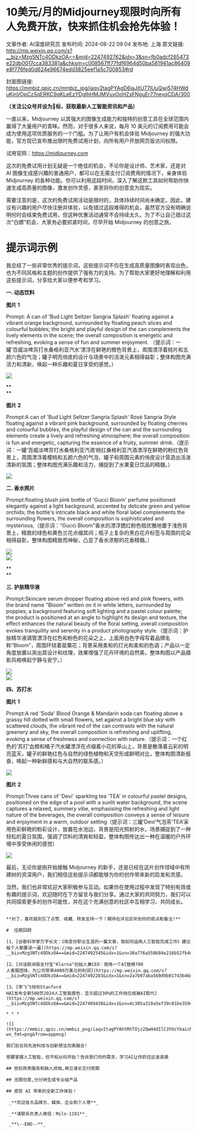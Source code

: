 # 10美元/月的Midjourney现限时向所有人免费开放，快来抓住机会抢先体验！

文章作者: AI深度研究员
发布时间: 2024-08-22 09:04
发布地: 上海
原文链接: http://mp.weixin.qq.com/s?__biz=Mzg5NTc4ODkzOA==&mid=2247492762&idx=3&sn=fb0adcf265473e22db0017cca383381a&chksm=c008567ff77fdf6964d50ba581941ac86409e8f776fed0d624e96674edd3825eef1a5c700853#rd

封面图链接: https://mmbiz.qpic.cn/mmbiz_jpg/iaqv2tagPYAgD6iaJjtU77lUuQwj574HWduKjnVOpCzSqERKC9qKLeEzYDgIhHMJMVuxOoHZsFNguEr77neyqCDA/300

**（关注公众号并设为🌟标，获取最新人工智能资讯和产品）**

  

一直以来，Midjourney 以其强大的图像生成能力和独特的创意工具在全球范围内赢得了大量用户的青睐。然而，对于很多人来说，每月 10
美元的订阅费用可能会成为使用这项优质服务的一个门槛。为了让用户有机会体验 Midjourney
的强大功能，官方现已宣布推出限时免费试用计划，向所有用户开放网页版访问权限。

试用官网：https://midjourney.com

这次的免费试用计划无疑是一个绝佳的机会，不论你是设计师、艺术家，还是对 AI 图像生成感兴趣的普通用户，都可以在无需支付订阅费用的情况下，亲身体验
Midjourney 的各种功能。你可以利用这段时间，深入了解这款工具如何帮助你快速生成高质量的图像，激发创作灵感，甚至将你的创意变为现实。

需要注意的是，这次的免费试用活动是限时的，具体持续时间尚未确定。因此，建议有兴趣的用户尽快注册并体验，以免错过这段难得的机会。虽然官方没有明确说明何时会结束免费试用，但这种优惠活动通常不会持续太久。为了不让自己错过这次“白嫖”机会，大家务必要抓紧时间，尽早开始
Midjourney 的创意之旅。

# 提示词示例

我总结了一些非常优秀的提示词，这些提示词不仅在生成高质量图像时表现出色，也为不同风格和主题的创作提供了强有力的支持。为了帮助大家更好地理解和利用这些提示词，分享给大家以便参考和学习。

**一. 动态饮料**

**图片 1**

Prompt: A can of 'Bud Light Seltzer Sangria Splash' floating against a vibrant
orange background, surrounded by floating peach slices and colourful bubbles;
the bright and playful design of the can complements the lively elements in
the scene; the overall composition is energetic and refreshing, evoking a
sense of fun and summer enjoyment.
（提示词：一罐‘百威淡啤苏打水桑格利亚汽水’漂浮在鲜艳的橙色背景上，周围漂浮着桃片和五颜六色的气泡；罐子明亮俏皮的设计与场景中的活泼元素相得益彰；整体构图充满活力和清新，唤起一种乐趣和夏日享受的感觉。）

![](https://mmbiz.qpic.cn/mmbiz_png/iaqv2tagPYAgD6iaJjtU77lUuQwj574HWdXKhY9WOEiauy09uQ7ADiap2OPlZ48koAQQGlyLxb3CABJHmToVH3Ezdw/640?wx_fmt=png&from=appmsg)

**  
**

**图片 2**

Prompt:A can of 'Bud Light Seltzer Sangria Splash' Rosé Sangria Style floating
against a vibrant pink background, surrounded by floating cherries and
colourful bubbles, the playful design of the can and the surrounding elements
create a lively and refreshing atmosphere; the overall composition is fun and
energetic, capturing the essence of a fruity, summer
drink.（提示词：一罐‘百威淡啤苏打水桑格利亚汽酒’桃红桑格利亚汽酒漂浮在鲜艳的粉红色背景上，周围漂浮着樱桃和五颜六色的气泡，罐子和周围元素的俏皮设计营造出活泼清新的氛围；整体构图充满乐趣和活力，捕捉到了水果夏日饮品的精髓。）

![](https://mmbiz.qpic.cn/mmbiz_png/iaqv2tagPYAgD6iaJjtU77lUuQwj574HWdhVLApOhjUHly42uU1018ywpVeQadKPsNFHVnUJ7mH4A4vLiaB3jeSkQ/640?wx_fmt=png&from=appmsg)  

**二. 香水照片**

Prompt:floating blush pink bottle of 'Gucci Bloom' perfume positioned
elegantly against a light background, accented by delicate green and yellow
orchids; the bottle's intricate black and white floral label complements the
surrounding flowers, the overall composition is sophisticated and
mysterious,（提示词：“Gucci
Bloom”香水的漂浮腮红粉色瓶优雅地置于浅色背景上，精致的绿色和黄色兰花点缀其间；瓶子上复杂的黑白花卉标签与周围的花朵相得益彰，整体构图精致而神秘，凸显了香水浓郁的花香精髓。）

![](https://mmbiz.qpic.cn/mmbiz_png/iaqv2tagPYAgD6iaJjtU77lUuQwj574HWdnyPaWaqibKvlicMr3RSL7dDvrj3A0xujH8XBPjwOF9aiao6CFhmt3qczw/640?wx_fmt=png&from=appmsg)  
![](https://mmbiz.qpic.cn/mmbiz_png/iaqv2tagPYAgD6iaJjtU77lUuQwj574HWdwh9NBSO8sYpqRTmribgb6ibkUib8VShxwDfNTYQHmNEDoPPiaicmUUNaDlA/640?wx_fmt=png&from=appmsg)

**  
**

**三. 护肤精华液**

Prompt:Skincare serum dropper floating above red and pink flowers, with the
brand name "Bloom" written on it in white letters, surrounded by poppies; a
background featuring soft lighting and a pastel colour palette; the product is
positioned at an angle to highlight its design and texture, the effect
enhances the natural beauty of the floral setting, overall composition evokes
tranquility and serenity in a product photography
style.（提示词：护肤精华液滴管漂浮在红色和粉色的花朵之上，上面用白色字母写着品牌名称“Bloom”，周围环绕着罂粟花；背景采用柔和的灯光和柔和的色调；产品以一定角度放置以突出其设计和纹理，效果增强了花卉环境的自然美，整体构图以产品摄影风格唤起宁静与安宁。）

![](https://mmbiz.qpic.cn/mmbiz_png/iaqv2tagPYAgD6iaJjtU77lUuQwj574HWdOHyZFZtgHqqxTRMdibRV8YTbuNa8nicCknSKlmhtJOcKk5efrcticyT4w/640?wx_fmt=png&from=appmsg)  
![](https://mmbiz.qpic.cn/mmbiz_png/iaqv2tagPYAgD6iaJjtU77lUuQwj574HWdiaYTibicEFibUH2At8CDccZjmjXibfOdTGlh3JkMOopfNKYckelSGfR3V7A/640?wx_fmt=png&from=appmsg)

**四、苏打水**

**图片 1**

Prompt:A red 'Soda' Blood Orange & Mandarin soda can floating above a grassy
hill dotted with small flowers, set against a bright blue sky with scattered
clouds, the vibrant red of the can contrasts with the natural greenery and
sky, the overall composition is refreshing and uplifting, evoking a sense of
freshness and connection with
nature.（提示词：一个红色的‘苏打’血橙和橘子汽水罐漂浮在点缀着小花的草山上，背景是散落着云彩的明亮蓝天，罐子的鲜艳红色与自然的绿色植物和天空形成鲜明对比，整体构图清新振奋，唤起一种新鲜感和与大自然的联系感。）

![](https://mmbiz.qpic.cn/mmbiz_png/iaqv2tagPYAgD6iaJjtU77lUuQwj574HWdkjAVwTxTZKXgc4fzNpDhHM9v8s50TVMz2CvPOwVJMmSUiabngCv3ic7Q/640?wx_fmt=png&from=appmsg)  

**图片 2**

Prompt:Three cans of 'Devi' sparkling tea 'TEA' in colourful pastel designs,
positioned on the edge of a pool with a sunlit water background, the scene
captures a relaxed, summery vibe, emphasising the refreshing and light nature
of the beverages, the overall composition conveys a sense of leisure and
enjoyment in a warm, outdoor
setting（提示词：三罐‘Devi’气泡茶‘TEA’采用色彩鲜艳的粉彩设计，放置在水池边，背景是阳光照射的水，场景捕捉到了一种轻松的夏日氛围，强调了饮料的清爽和轻盈，整体构图传达出一种在温暖的户外环境中享受休闲的感觉）

![](https://mmbiz.qpic.cn/mmbiz_png/iaqv2tagPYAgD6iaJjtU77lUuQwj574HWdrIx3bm4ibMkqPZtOxZfCRKew77hBB33ibXOcdbXkm5hcxIxQ4QPFb8Zw/640?wx_fmt=png&from=appmsg)

  

最后，无论你是刚开始接触 Midjourney 的新手，还是已经在这片创作领域中有所建树的资深用户，我们相信这些提示词都能够为你的创作带来新的启发和灵感。

当然，我们也非常欢迎大家积极参与互动。如果你在使用过程中发现了特别有效或有趣的提示词，欢迎随时在下方留言与我们分享。通过大家的共同努力，我们可以共同探索更多的创作可能性，并在这个充满创意的社区中互相学习、共同成长。

~~~素材来源官方媒体/网络新闻

**对了，喜欢就别忘了点赞、收藏、转发支持一下！期待在评论区听到你的观点和看法!**

#  往期回顾

[1、[谷歌科学家万字长文：《改变你职业生涯的一篇文章，我如何运用人工智能完成工作》建议每个人都要读一遍](https://mp.weixin.qq.com/s?__biz=Mzg5NTc4ODkzOA==&mid=2247492545&idx=1&sn=30a776a558684e216b52fb4d74a13fdc&chksm=c0085124f77fd832b651e3e1b44461528467cd3674c0259522e755540b1e8847297fc537c9c1&scene=21#wechat_redirect)

[2、[对话欧洲版支付宝"Klarna"创始人兼CEO：我用一个AI替换700
人客服团体，为公司带来4000万美元的利润](https://mp.weixin.qq.com/s?__biz=Mzg5NTc4ODkzOA==&mid=2247492283&idx=1&sn=2a7b97aba560d9b01743b46d2780234c&chksm=c008505ef77fd9480e887056778e03a316b4df23c7c513b28ed2d4ee810802c2afe26f8ad913&scene=21#wechat_redirect)

[3、[李飞飞领衔Stanford
HAI发布全新500页2024人工智能报告，显示超过30%的工作岗位或被AI取代](https://mp.weixin.qq.com/s?__biz=Mzg5NTc4ODkzOA==&mid=2247489438&idx=1&sn=4c305a310a5ef39c01be3594fcc45cb7&chksm=c00ba57bf77c2c6d6acdd569f613ee158303ec78fe3c49f3ea39cffcb697e8673f17213eae51&scene=21#wechat_redirect)

* * *

![](https://mmbiz.qpic.cn/mmbiz_png/iaqv2tagPYAhtRhTOjz2QwH4dIlC3YUcYbaicMEwjqQqh06Yhdd7EH3r9wiaMRArLz0a6Zhx6uiaUD7hguPfbY0nAg/640?wx_fmt=png&from=appmsg)

我们旨在将先进科技与创新想法完美融合!

想要掌握人工智能，但不知从何开始？告诉我们你的需求，学习AI让你抓住这波浪潮

## 告别昂贵服务和缺人烦恼,再见漫长交付周期

## 无限创意,分分钟生成专业级产品

## 感受 AI 带来的全新工作体验！

 _**欢迎各大品牌方、媒体、企业和个人等**_

 _**请联系负责人微信：Milo-1101**_

 _**\--END--**_


